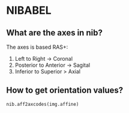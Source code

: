 # NIBABEL

## What are the axes in nib?
The axes is based RAS+: </br>
1. Left to Right -> Coronal 
2. Posterior to Anterior -> Sagital
3. Inferior to Superior > Axial

## How to get orientation values?
```python
nib.aff2axcodes(img.affine)
```